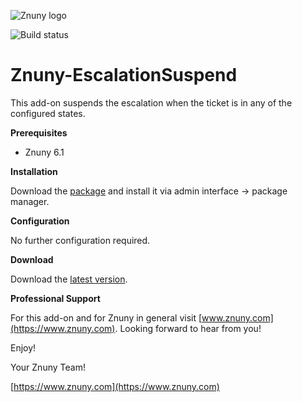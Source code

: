 ![Znuny logo](https://znuny.com/assets/images/logo_small.png)

![Build status](https://badge.proxy.znuny.com/Znuny4OTRS-EscalationSuspend/rel-6_1)

Znuny-EscalationSuspend
=======================
This add-on suspends the escalation when the ticket is in any of the configured states.

**Prerequisites**

- Znuny 6.1

**Installation**

Download the [package](https://addons.znuny.com/api/addon_repos/public/2108/latest) and install it via admin interface -> package manager.

**Configuration**

No further configuration required.

**Download**

Download the [latest version](https://addons.znuny.com/api/addon_repos/public/2108/latest).

**Professional Support**

For this add-on and for Znuny in general visit [www.znuny.com](https://www.znuny.com). Looking forward to hear from you!

Enjoy!

Your Znuny Team!

[https://www.znuny.com](https://www.znuny.com)
